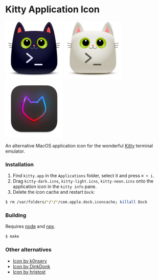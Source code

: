 Kitty Application Icon
======================

<p float="left">
	<img src="kitty-dark.png" width="180">
	<img src="kitty-light.png" width="180">
	<img src="kitty-neon.png" width="180">
</p>

An alternative MacOS application icon for the wonderful [Kitty](https://sw.kovidgoyal.net/kitty/) terminal emulator.

### Installation

1. Find `kitty.app` in the `Applications` folder, select it and press `⌘ + i`.
2. Drag `kitty-dark.icns`, `kitty-light.icns`, `kitty-neon.icns` onto the application icon in the `kitty info` pane.
3. Delete the icon cache and restart `Dock`:

```bash
$ rm /var/folders/*/*/*/com.apple.dock.iconcache; killall Dock
```

### Building

Requires [node](https://nodejs.org/en/) and [npx](https://www.npmjs.com/package/npx).

```bash
$ make
```

### Other alternatives

* [Icon by k0nserv](https://github.com/k0nserv/kitty-icon)
* [Icon by DinkDonk](https://github.com/DinkDonk/kitty-icon)
* [Icon by hristost](https://github.com/hristost/kitty-alternative-icon)
